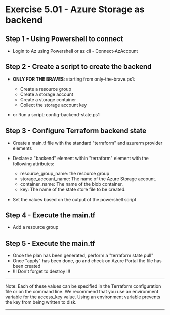 # Exercise 5.01 - Azure Storage as backend

## Step 1 - Using Powershell to connect

- Login to Az using Powershell or az cli - Connect-AzAccount

## Step 2 - Create a script to create the backend

- **ONLY FOR THE BRAVES**: starting from only-the-brave.ps1:
  - Create a resource group
  - Create a storage account
  - Create a storage container
  - Collect the storage account key

- or Run a script: config-backend-state.ps1

## Step 3 - Configure Terraform backend state

- Create a main.tf file with the standard "terraform" and azurerm provider elements
- Declare a "backend" element within "terraform" element with the following attributes:
  - resource_group_name: the resource group
  - storage_account_name: The name of the Azure Storage account.
  - container_name: The name of the blob container.
  - key: The name of the state store file to be created.

- Set the values based on the output of the powershell script

## Step 4 - Execute the main.tf

- Add a resource group

## Step 5 - Execute the main.tf

- Once the plan has been generated, perform a "terraform state pull"
- Once "apply" has been done, go and check on Azure Portal the file has been created
- !!! Don't forget to destroy !!!

---

Note: Each of these values can be specified in the Terraform configuration file or on the command line. We recommend that you use an environment variable for the access_key value. Using an environment variable prevents the key from being written to disk.

---
